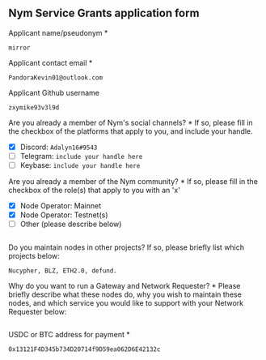 Nym Service Grants application form 
------------------------------------

Applicant name/pseudonym *
```
mirror
```

Applicant contact email *
```
PandoraKevin01@outlook.com
```

Applicant Github username
```
zxymike93v3l9d
```

Are you already a member of Nym's social channels? * 
If so, please fill in the checkbox of the platforms that apply to you, and include your handle. 
- [x] Discord: `Adalyn16#9543`
- [ ] Telegram: `include your handle here`
- [ ] Keybase: `include your handle here`

Are you already a member of the Nym community? * 
If so, please fill in the checkbox of the role(s) that apply to you with an 'x' 
- [x] Node Operator: Mainnet 
- [x] Node Operator: Testnet(s)
- [ ] Other (please describe below)
```
```

Do you maintain nodes in other projects? 
If so, please briefly list which projects below: 
```
Nucypher, BLZ, ETH2.0, defund.
```

Why do you want to run a Gateway and Network Requester? * 
Please briefly describe what these nodes do, why you wish to maintain these nodes, and which service you would like to support with your Network Requester below: 
```
```

USDC or BTC address for payment * 
```
0x13121F4D345b734D20714f9D59ea062D6E42132c
```

